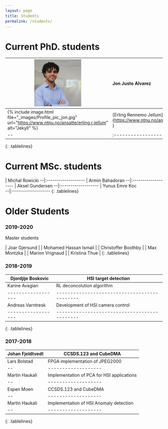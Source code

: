 ```yaml
---
layout: page
title: Students
permalink: /students/
---
```

<style>
.tablelines table, .tablelines td, .tablelines th {
        border: 1px solid black;
        }
</style>

# Current PhD. students

<img src="_images/Profile_pic_jon.jpg" alt="drawing" width="150"/> | Jon Justo Alvarez
--|:-------------------
{% include image.html file="_images/Profile_pic_jon.jpg" url="https://www.ntnu.no/ansatte/erling.r.jellum" alt="Jekyll"  %} | [Erling Rennemo Jellum]{https://www.ntnu.no/ansatte/erling.r.jellum }
--|:-------------------
{: .tablelines}

# Current MSc. students
 | Michal Rowicki 
--|:-------------------
 | Armin Bahadoran
--|:-------------------
 | Aksel Gundersen
--|:-------------------
 | Yunus Emre Koc  
--|:-------------------
{: .tablelines}

# Older Students




### 2019-2020

Master students

| Joar Gjersund          |
| Mohamed Hassan Ismail  |
| Christoffer Boothby    |
| Max Montzka            |
| Marion Vrignaud        |
| Kristina Thue          |
{: .tablelines}


### 2018-2019

|Djordjije Boskovic| HSI target detection
|------------------|--------------------------------------------|
|Karine Avagian| RL deconcolution algorithm
|------------------|--------------------------------------------|
|Andreas Varntresk | Development of HSI camera control
|------------------|--------------------------------------------|
{: .tablelines}

### 2017-2018
Johan Fjeldtvedt | CCSDS.123 and CubeDMA
--|-------------------
Lars Bolstad | FPGA implementation of JPEG2000 
--|-------------------
Martin Haukali | Implementation of PCA for HSI applications
--|-------------------
Espen Moen | CCSDS.123 and CubeDMA
--|-------------------
Martin Haukali | Implementation of HSI Anomaly detection
--|-------------------
{: .tablelines}


